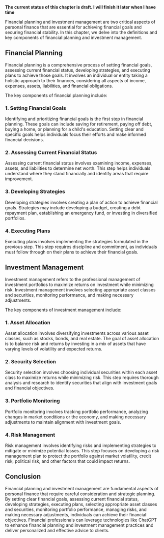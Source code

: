 **The current status of this chapter is draft. I will finish it later when I have time**

Financial planning and investment management are two critical aspects of personal finance that are essential for achieving financial goals and securing financial stability. In this chapter, we delve into the definitions and key components of financial planning and investment management.

Financial Planning
------------------

Financial planning is a comprehensive process of setting financial goals, assessing current financial status, developing strategies, and executing plans to achieve those goals. It involves an individual or entity taking a holistic approach to their finances, considering all aspects of income, expenses, assets, liabilities, and financial obligations.

The key components of financial planning include:

### 1. Setting Financial Goals

Identifying and prioritizing financial goals is the first step in financial planning. These goals can include saving for retirement, paying off debt, buying a home, or planning for a child's education. Setting clear and specific goals helps individuals focus their efforts and make informed financial decisions.

### 2. Assessing Current Financial Status

Assessing current financial status involves examining income, expenses, assets, and liabilities to determine net worth. This step helps individuals understand where they stand financially and identify areas that require improvement.

### 3. Developing Strategies

Developing strategies involves creating a plan of action to achieve financial goals. Strategies may include developing a budget, creating a debt repayment plan, establishing an emergency fund, or investing in diversified portfolios.

### 4. Executing Plans

Executing plans involves implementing the strategies formulated in the previous step. This step requires discipline and commitment, as individuals must follow through on their plans to achieve their financial goals.

Investment Management
---------------------

Investment management refers to the professional management of investment portfolios to maximize returns on investment while minimizing risk. Investment management involves selecting appropriate asset classes and securities, monitoring performance, and making necessary adjustments.

The key components of investment management include:

### 1. Asset Allocation

Asset allocation involves diversifying investments across various asset classes, such as stocks, bonds, and real estate. The goal of asset allocation is to balance risk and returns by investing in a mix of assets that have varying levels of volatility and expected returns.

### 2. Security Selection

Security selection involves choosing individual securities within each asset class to maximize returns while minimizing risk. This step requires thorough analysis and research to identify securities that align with investment goals and financial objectives.

### 3. Portfolio Monitoring

Portfolio monitoring involves tracking portfolio performance, analyzing changes in market conditions or the economy, and making necessary adjustments to maintain alignment with investment goals.

### 4. Risk Management

Risk management involves identifying risks and implementing strategies to mitigate or minimize potential losses. This step focuses on developing a risk management plan to protect the portfolio against market volatility, credit risk, political risk, and other factors that could impact returns.

Conclusion
----------

Financial planning and investment management are fundamental aspects of personal finance that require careful consideration and strategic planning. By setting clear financial goals, assessing current financial status, developing strategies, executing plans, selecting appropriate asset classes and securities, monitoring portfolio performance, managing risks, and making necessary adjustments, individuals can achieve their financial objectives. Financial professionals can leverage technologies like ChatGPT to enhance financial planning and investment management practices and deliver personalized and effective advice to clients.
